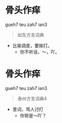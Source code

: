 # 骨头作痒
gueh7 teu zah7 ian3
> 如东方言词典
- 比喻调皮，要挨打。
  - 你不听话，～，吖。

# 骨头作痒
gueh7 teu zah7 ian3
> 泰州方言词典4
- 詈词，骂人讨打
  - 你哿是～吖？
